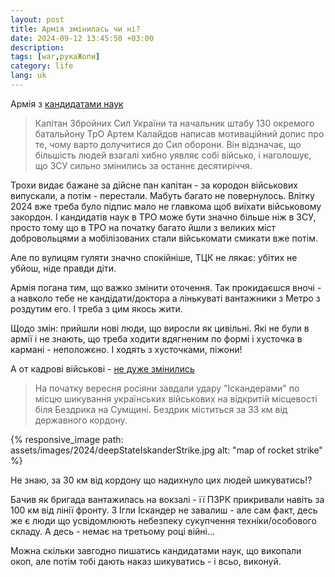 ```yaml
---
layout: post
title: Армія змінилась чи ні?
date: 2024-09-12 13:45:50 +03:00
description: 
tags: [war,рукаЖопи]
category: life
lang: uk
---
```


Армія з 
[кандидатами наук](https://texty.org.ua/fragments/113392/chomu-varto-doluchytysya-do-zsu-sprostuvannya-strashylok-i-hybnyh-uyavlen-pro-sluzhbu-u-vijsku/)

> Капітан Збройних Сил України та начальник штабу 130 окремого батальйону ТрО Артем Калайдов написав мотиваційний допис про те, чому варто долучитися до Сил оборони. Він відзначає, що більшість людей взагалі хибно уявляє собі військо, і наголошує, що ЗСУ сильно змінились за останнє десятиріччя.

Трохи видає бажане за дійсне пан капітан - за кородон військових випускали, а потім - перестали. 
Мабуть багато не повернулось.
Влітку 2024 вже треба було підпис мало не главкома щоб виїхати військовому закордон.
І кандидатів наук в ТРО може бути значно більше ніж в ЗСУ, просто тому що в ТРО на початку багато йшли з великих міст добровольцями а мобілізованих стали військомати смикати вже потім. 

Але по вулицям гуляти значно спокійніше, ТЦК не лякає:
убітих не убйош, ніде правди діти.

Армія погана тим, що важко змінити оточення. 
Так прокидаєшся вночі - а навколо тебе не кандідати/доктора а лінькуваті вантажники з Метро з роздутим его.
І треба з цим якось жити. 

Щодо змін: прийшли нові люди, що виросли як цивільні.
Які не були в армії і не знають, що треба ходити вдягненим по формі і хусточка в кармані - неположєно. 
І ходять з хусточками, піжони!

А от кадрові військові - 
[не дуже змінились](https://texty.org.ua/fragments/113388/rosiya-vdaryla-raketamy-po-skupchennyu-vijskovyh-zsu-pid-chas-shykuvannya-na-sumshyni-deep-state/)

> На початку вересня росіяни завдали удару "Іскандерами" по місцю шикування українських військових на відкритій місцевості біля Бездрика на Сумщині. 
Бездрик міститься за 33 км від державного кордону.

{% responsive_image path: assets/images/2024/deepStateIskanderStrike.jpg alt: "map of rocket strike" %}

Не знаю, за 30 км від кордону що надихнуло цих людей шикуватись!?

Бачив як бригада вантажилась на вокзалі - її ПЗРК прикривали навіть за 100 км від лінії фронту. 
З Ігли Іскандер не завалиш - але сам факт, десь же є люди що усвідомлюють небезпеку сукупчення техніки/особового складу. 
А десь - немає на третьому році війні...

Можна скільки завгодно пишатись кандидатами наук, що викопали окоп, але потім тобі дають наказ шикуватись - і всьо, виконуй.
